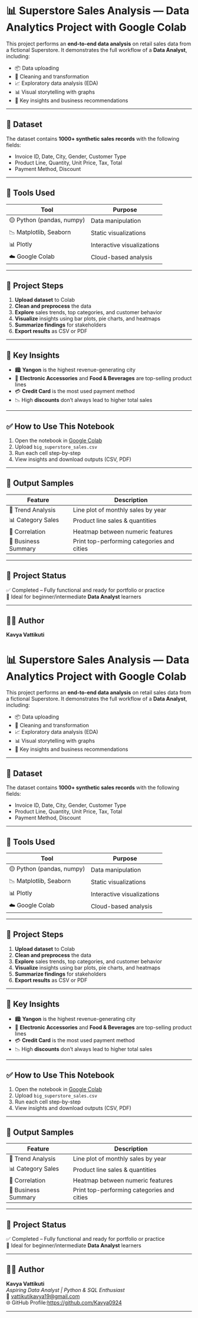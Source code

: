 # 📊 Superstore Sales Analysis — Data Analytics Project with Google Colab

This project performs an **end-to-end data analysis** on retail sales data from a fictional Superstore. It demonstrates the full workflow of a **Data Analyst**, including:

- 📦 Data uploading
- 🧹 Cleaning and transformation
- 📈 Exploratory data analysis (EDA)
- 📊 Visual storytelling with graphs
- 📌 Key insights and business recommendations

---

## 📁 Dataset

The dataset contains **1000+ synthetic sales records** with the following fields:

- Invoice ID, Date, City, Gender, Customer Type
- Product Line, Quantity, Unit Price, Tax, Total
- Payment Method, Discount



---

## 🧰 Tools Used

| Tool | Purpose |
|------|---------|
| 🟡 Python (pandas, numpy) | Data manipulation |
| 📉 Matplotlib, Seaborn | Static visualizations |
| 📊 Plotly | Interactive visualizations |
| ☁️ Google Colab | Cloud-based analysis |

---

## 🚀 Project Steps

1. **Upload dataset** to Colab
2. **Clean and preprocess** the data
3. **Explore** sales trends, top categories, and customer behavior
4. **Visualize** insights using bar plots, pie charts, and heatmaps
5. **Summarize findings** for stakeholders
6. **Export results** as CSV or PDF

---

## 📌 Key Insights

- 🏙️ **Yangon** is the highest revenue-generating city
- 💼 **Electronic Accessories** and **Food & Beverages** are top-selling product lines
- 💳 **Credit Card** is the most used payment method
- 📉 High **discounts** don’t always lead to higher total sales

---

## ✅ How to Use This Notebook

1. Open the notebook in [Google Colab](https://colab.research.google.com)
2. Upload `big_superstore_sales.csv`
3. Run each cell step-by-step
4. View insights and download outputs (CSV, PDF)

---

## 📌 Output Samples

| Feature | Description |
|---------|-------------|
| 🔁 Trend Analysis | Line plot of monthly sales by year |
| 📊 Category Sales | Product line sales & quantities |
| 🧠 Correlation | Heatmap between numeric features |
| 💬 Business Summary | Print top-performing categories and cities |

---

## 📎 Project Status

✅ Completed – Fully functional and ready for portfolio or practice  
📌 Ideal for beginner/intermediate **Data Analyst** learners

---

## 👩‍💻 Author

**Kavya Vattikuti**  
# 📊 Superstore Sales Analysis — Data Analytics Project with Google Colab

This project performs an **end-to-end data analysis** on retail sales data from a fictional Superstore. It demonstrates the full workflow of a **Data Analyst**, including:

- 📦 Data uploading
- 🧹 Cleaning and transformation
- 📈 Exploratory data analysis (EDA)
- 📊 Visual storytelling with graphs
- 📌 Key insights and business recommendations

---

## 📁 Dataset

The dataset contains **1000+ synthetic sales records** with the following fields:

- Invoice ID, Date, City, Gender, Customer Type
- Product Line, Quantity, Unit Price, Tax, Total
- Payment Method, Discount


---

## 🧰 Tools Used

| Tool | Purpose |
|------|---------|
| 🟡 Python (pandas, numpy) | Data manipulation |
| 📉 Matplotlib, Seaborn | Static visualizations |
| 📊 Plotly | Interactive visualizations |
| ☁️ Google Colab | Cloud-based analysis |

---

## 🚀 Project Steps

1. **Upload dataset** to Colab
2. **Clean and preprocess** the data
3. **Explore** sales trends, top categories, and customer behavior
4. **Visualize** insights using bar plots, pie charts, and heatmaps
5. **Summarize findings** for stakeholders
6. **Export results** as CSV or PDF

---

## 📌 Key Insights

- 🏙️ **Yangon** is the highest revenue-generating city
- 💼 **Electronic Accessories** and **Food & Beverages** are top-selling product lines
- 💳 **Credit Card** is the most used payment method
- 📉 High **discounts** don’t always lead to higher total sales

---

## ✅ How to Use This Notebook

1. Open the notebook in [Google Colab](https://colab.research.google.com)
2. Upload `big_superstore_sales.csv`
3. Run each cell step-by-step
4. View insights and download outputs (CSV, PDF)

---

## 📌 Output Samples

| Feature | Description |
|---------|-------------|
| 🔁 Trend Analysis | Line plot of monthly sales by year |
| 📊 Category Sales | Product line sales & quantities |
| 🧠 Correlation | Heatmap between numeric features |
| 💬 Business Summary | Print top-performing categories and cities |

---

## 📎 Project Status

✅ Completed – Fully functional and ready for portfolio or practice  
📌 Ideal for beginner/intermediate **Data Analyst** learners

---

## 👩‍💻 Author

**Kavya Vattikuti**  
*Aspiring Data Analyst | Python & SQL Enthusiast*  
📧 vattikutikavya19@gmail.com  
🌐 GitHub Profile:https://github.com/Kavya0924

---

